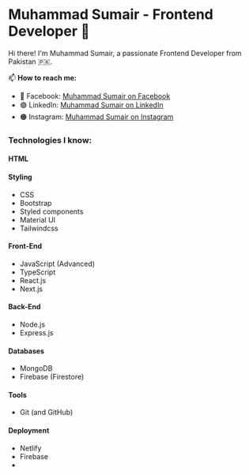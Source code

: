 # Muhammad Sumair - Frontend Developer 🚀

Hi there! I'm Muhammad Sumair, a passionate Frontend Developer from Pakistan 🇵🇰.

📫 **How to reach me:**
- 🔵 Facebook: [Muhammad Sumair on Facebook](https://www.facebook.com/m.sumair.jatoi?mibextid=ZbWKwL)
- 🟣 LinkedIn: [Muhammad Sumair on LinkedIn](https://linkedin.com/in/https://www.linkedin.com/in/muhammad-sumair-b60a91301)
- 🟠 Instagram: [Muhammad Sumair on Instagram](https://instagram.com/https://www.instagram.com/muhammadsumair607?igsh=zgdyy3poa2nqegro)

### Technologies I know:
#### HTML
#### Styling
- CSS
- Bootstrap
- Styled components
- Material UI
- Tailwindcss
#### Front-End
- JavaScript (Advanced)
- TypeScript
- React.js
- Next.js
#### Back-End
- Node.js
- Express.js
#### Databases
- MongoDB
- Firebase (Firestore)
#### Tools
- Git (and GitHub)
#### Deployment
- Netlify
- Firebase
- 
